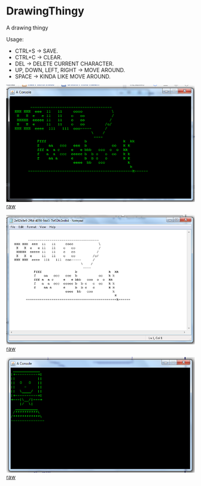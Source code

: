 # DrawingThingy
A drawing thingy

Usage: 
- CTRL+S -> SAVE.
- CTRL+C -> CLEAR.
- DEL -> DELETE CURRENT CHARACTER.
- UP, DOWN, LEFT, RIGHT -> MOVE AROUND.
- SPACE -> KINDA LIKE MOVE AROUND.

![#1](kindacool.png)<br />
[raw](https://raw.githubusercontent.com/dmitrymakhnin/DrawingThingy/master/kindacool.png)

![#2](meep.png)<br />
[raw](https://raw.githubusercontent.com/dmitrymakhnin/DrawingThingy/master/meep.png)

![#3](eep.png) <br />
[raw](https://raw.githubusercontent.com/dmitrymakhnin/DrawingThingy/master/eep.png)


